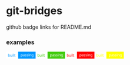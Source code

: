 # git-bridges
github badge links for README.md

<h3>examples</h3>
<span><img src="https://github.com/lnxpy/git-badges/blob/master/build-passing-blue.svg" width="80px"><img src="https://github.com/lnxpy/git-badges/blob/master/build-passing-green.svg" width="80px"><img src="https://github.com/lnxpy/git-badges/blob/master/build-passing-red.svg" width="80px"><img src="https://github.com/lnxpy/git-badges/blob/master/build-passing-yellow.svg" width="80px"></span>
